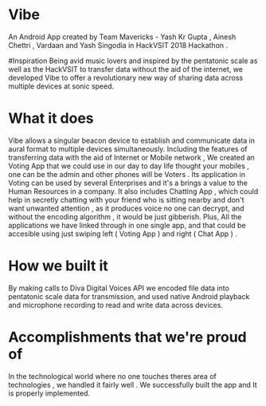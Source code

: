 # Vibe

An Android App created by Team Mavericks - Yash Kr Gupta , Ainesh Chettri , Vardaan and Yash Singodia in HackVSIT 2018 Hackathon . 

#Inspiration
Being avid music lovers and inspired by the pentatonic scale as well as the HackVSIT to transfer data without the aid of the internet, we developed Vibe to offer a revolutionary new way of sharing data across multiple devices at sonic speed.

# What it does
Vibe allows a singular beacon device to establish and communicate data in aural format to multiple devices simultaneously.
Including the features of transferring data with the aid of Internet or Mobile network , We created an Voting App that we could use in our day to day life thought your mobiles , one can be the admin and other phones will be Voters . Its application in Voting can be used by several Enterprises and it's a brings a value to the Human Resources in a company.
It also includes Chatting App , which could help in secretly chatting with your friend who is sitting nearby and don't want unwanted attention , as it produces voice no one can decrypt, and without the encoding algorithm , it would be just gibberish. 
Plus, All the applications we have linked through in one single app, and that could be accesible using just swiping left ( Voting App ) and right ( Chat App ) .


# How we built it
By making calls to Diva Digital Voices API we encoded file data into pentatonic scale data for transmission, and used native Android playback and microphone recording to read and write data across devices.

# Accomplishments that we're proud of
In the technological world where no one touches theres area of technologies , we handled it fairly well . We successfully built the app and It is properly implemented.
